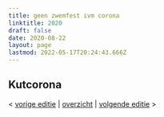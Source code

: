 ```yaml
---
title: geen zwemfest ivm corona
linktitle: 2020
draft: false
date: 2020-08-22
layout: page
lastmod: 2022-05-17T20:24:43.666Z
---
```

## Kutcorona
< [vorige editie](/zwemfest/2019) | [overzicht](/zwemfest) | [volgende editie](/zwemfest/2021/) >